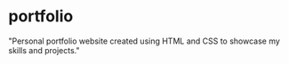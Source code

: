 # portfolio
"Personal portfolio website created using HTML and CSS to showcase my skills and projects."
